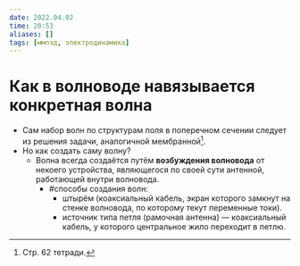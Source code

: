 ```yaml
---
date: 2022.04.02
time: 20:53
aliases: []
tags: [ммпэд, электродинамика]
---
```


# Как в волноводе навязывается конкретная волна

- Сам набор волн по структурам поля в поперечном сечении следует из решения задачи, аналогичной мембранной[^1].
- Но как создать саму волну?
	- Волна всегда создаётся путём **возбуждения волновода** от некоего устройства, являющегося по своей сути антенной, работающей внутри волновода.
		- #способы создания волн:
			- штырём (коаксиальный кабель, экран которого замкнут на стенке волновода, по которому текут переменные токи).
			- источник типа петля (рамочная антенна) — коаксиальный кабель, у которого центральное жило переходит в петлю.

[^1]: Стр. 62 тетради.